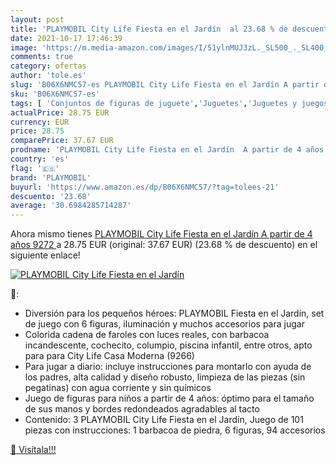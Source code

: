 ```yaml
---
layout: post
title: 'PLAYMOBIL City Life Fiesta en el Jardín  al 23.68 % de descuento'
date: 2021-10-17 17:46:39
image: 'https://m.media-amazon.com/images/I/51ylnMUJ3zL._SL500_._SL400_.jpg'
comments: true
category: ofertas
author: 'tole.es'
slug: 'B06X6NMC57-es PLAYMOBIL City Life Fiesta en el Jardín A partir de 4 años...'
sku: 'B06X6NMC57-es'
tags: [ 'Conjuntos de figuras de juguete','Juguetes','Juguetes y juegos','Muñecos y figuras','playmobil', ]
actualPrice: 28.75 EUR
currency: EUR
price: 28.75
comparePrice: 37.67 EUR
prodname: 'PLAYMOBIL City Life Fiesta en el Jardín  A partir de 4 años  9272 '
country: 'es'
flag: '🇪🇸'
brand: 'PLAYMOBIL'
buyurl: 'https://www.amazon.es/dp/B06X6NMC57/?tag=tolees-21'
descuento: '23.68'
average: '30.6984285714287'
---
```


Ahora mismo tienes [PLAYMOBIL City Life Fiesta en el Jardín  A partir de 4 años  9272 ](https://www.amazon.es/dp/B06X6NMC57/?tag=tolees-21) a 28.75 EUR (original: 37.67 EUR) (23.68 %  de descuento) en el siguiente enlace!

[![PLAYMOBIL City Life Fiesta en el Jardín ](https://m.media-amazon.com/images/I/51ylnMUJ3zL._SL500_._SL400_.jpg)](https://www.amazon.es/dp/B06X6NMC57/?tag=tolees-21)

🔎:

- Diversión para los pequeños héroes: PLAYMOBIL Fiesta en el Jardín, set de juego con 6 figuras, iluminación y muchos accesorios para jugar
- Colorida cadena de faroles con luces reales, con barbacoa incandescente, cochecito, columpio, piscina infantil, entre otros, apto para para City Life Casa Moderna (9266)
- Para jugar a diario: incluye instrucciones para montarlo con ayuda de los padres, alta calidad y diseño robusto, limpieza de las piezas (sin pegatinas) con agua corriente y sin químicos
- Juego de figuras para niños a partir de 4 años: óptimo para el tamaño de sus manos y bordes redondeados agradables al tacto
- Contenido: 3 PLAYMOBIL City Life Fiesta en el Jardín, Juego de 101 piezas con instrucciones: 1 barbacoa de piedra, 6 figuras, 94 accesorios

[🛒 Visítala!!!](https://www.amazon.es/dp/B06X6NMC57/?tag=tolees-21)
